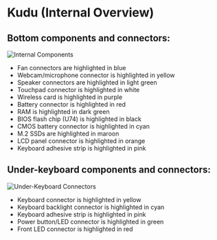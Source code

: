 # Kudu (Internal Overview)

## Bottom components and connectors:

![Internal Components](./img/components-highlighted.webp)

- Fan connectors are highlighted in blue
- Webcam/microphone connector is highlighted in yellow
- Speaker connectors are highlighted in light green
- Touchpad connector is highlighted in white
- Wireless card is highlighted in purple
- Battery connector is highlighted in red
- RAM is highlighted in dark green
- BIOS flash chip (U74) is highlighted in black
- CMOS battery connector is highlighted in cyan
- M.2 SSDs are highlighted in maroon
- LCD panel connector is highlighted in orange
- Keyboard adhesive strip is highlighted in pink

## Under-keyboard components and connectors:

![Under-Keyboard Connectors](./img/under-keyboard.webp)

- Keyboard connector is highlighted in yellow
- Keyboard backlight connector is highlighted in cyan
- Keyboard adhesive strip is highlighted in pink
- Power button/LED connector is highlighted in green
- Front LED connector is highlighted in red
